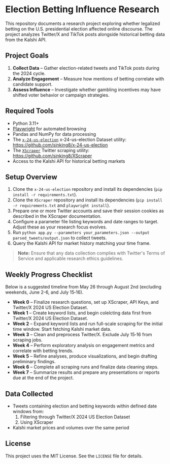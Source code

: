 # Election Betting Influence Research

This repository documents a research project exploring whether legalized betting on the U.S. presidential election affected online discourse. The project analyzes Twitter/X and TikTok posts alongside historical betting data from the Kalshi API.

## Project Goals

1. **Collect Data** – Gather election-related tweets and TikTok posts during the 2024 cycle.
2. **Analyze Engagement** – Measure how mentions of betting correlate with candidate support.
3. **Assess Influence** – Investigate whether gambling incentives may have shifted voter behavior or campaign strategies.

## Required Tools

- Python 3.11+
- [Playwright](https://playwright.dev/) for automated browsing
- Pandas and NumPy for data processing
- The [`x-24-us-election`](https://github.com/sinking8/x-24-us-election) x-24-us-election Dataset utility: https://github.com/sinking8/x-24-us-election
- The [`XScraper`](https://github.com/sinking8/XScraper) Twitter scraping utility: https://github.com/sinking8/XScraper
- Access to the Kalshi API for historical betting markets

## Setup Overview

1. Clone the `x-24-us-election` repository and install its dependencies (`pip install -r requirements.txt`).
2. Clone the `XScraper` repository and install its dependencies (`pip install -r requirements.txt` and `playwright install`).
3. Prepare one or more Twitter accounts and save their session cookies as described in the XScraper documentation.
4. Configure a parameter file listing keywords and date ranges to target. Adjust these as your research focus evolves.
5. Run `python app.py --parameters your_parameters.json --output parsed_tweets/output.json` to collect tweets.
6. Query the Kalshi API for market history matching your time frame.

> **Note:** Ensure that any data collection complies with Twitter's Terms of Service and applicable research ethics guidelines.

## Weekly Progress Checklist

Below is a suggested timeline from May 26 through August 2nd (excluding weekends, June 2-6, and July 15‑16).

- **Week 0** – Finalize research questions, set up XScraper, API Keys, and Twitter/X 2024 US Election Dataset.
- **Week 1** – Create keyword lists, and begin colelcting data first from Twitter/X 2024 US Election Dataset.
- **Week 2** – Expand keyword lists and run full-scale scraping for the initial time window. Start fetching Kalshi market data.
- **Week 3** – Clean and preprocess Twitter/X. Exclude July 15‑16 from scraping jobs.
- **Week 4** – Perform exploratory analysis on engagement metrics and correlate with betting trends.
- **Week 5** – Refine analyses, produce visualizations, and begin drafting preliminary findings.
- **Week 6** – Complete all scraping runs and finalize data cleaning steps.
- **Week 7** – Summarize results and prepare any presentations or reports due at the end of the project.

## Data Collected

- Tweets containing election and betting keywords within defined date windows from:
    1. Filtering through Twitter/X 2024 US Election Dataset
    2. Using XScraper
- Kalshi market prices and volumes over the same period

## License

This project uses the MIT License. See the `LICENSE` file for details.
